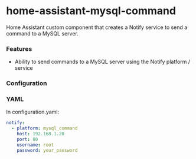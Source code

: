# home-assistant-mysql-command
Home Assistant custom component that creates a Notify service to send a command to a MySQL server.

### Features
- Ability to send commands to a MySQL server using the Notify platform / service

### Configuration
### YAML
In configuration.yaml:
```yaml
notify:
  - platform: mysql_command
    host: 192.168.1.20
    port: 80
    username: root
    password: your_password
```
